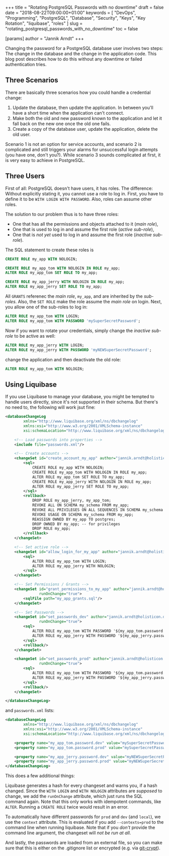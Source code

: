 +++
title = "Rotating PostgreSQL Passwords with no downtime"
draft = false
date = "2018-08-22T09:00:00+01:00"
keywords = [ "DevOps", "Programming", "PostgreSQL", "Database", "Security", "Keys", "Key Rotation", "liquibase", "roles" ]
slug = "rotating_postgresql_passwords_with_no_downtime"
toc = false

[params]
  author = "Jannik Arndt"
+++

Changing the password for a PostgreSQL database user involves two steps: The change in the database and the change in the application code. This blog post describes how to do this without any downtime or failed authentication tries.

<!--more-->

## Three Scenarios

There are basically three scenarios how you could handle a credential change:

1. Update the database, then update the application. In between you'll have a short time when the application can't connect.
2. Make both the old and new password known to the application and let it fall back on the new one once the old one fails.
3. Create a copy of the database user, update the application, delete the old user.

Scenario 1 is not an option for service accounts, and scenario 2 is complicated and still triggers your alarms for unsuccessful login attempts (you have one, don't you?). While scenario 3 sounds complicated at first, it is very easy to achieve in PostgreSQL.

## Three Users

First of all: PostgreSQL doesn't have users, it has roles. The difference: Without explicitly stating it, you cannot use a role to log in. First, you have to define it to be `WITH LOGIN WITH PASSWORD`. Also, roles can assume other roles.

The solution to our problem thus is to have three roles:

* One that has all the permissions and objects attached to it (*main role*),
* One that is used to log in and assume the first role (*active sub-role*),
* One that is _not yet_ used to log in and assume the first role (*inactive sub-role*).

The SQL statement to create these roles is

```sql
CREATE ROLE my_app WITH NOLOGIN;

CREATE ROLE my_app_tom WITH NOLOGIN IN ROLE my_app;
ALTER ROLE my_app_tom SET ROLE TO my_app;

CREATE ROLE my_app_jerry WITH NOLOGIN IN ROLE my_app;
ALTER ROLE my_app_jerry SET ROLE TO my_app;
```

All `GRANTS` referenec the *main role*, `my_app`, and are inherited by the *sub-roles*. Also, the `SET ROLE` make the role assume the *main role* on login.
Next, you allow one of the sub-roles to log in:

```sql
ALTER ROLE my_app_tom WITH LOGIN;
ALTER ROLE my_app_tom WITH PASSWORD 'mySuperSecretPassword';
```

Now if you want to rotate your credentials, simply change the *inactive sub-role* to be active as well:

```sql
ALTER ROLE my_app_jerry WITH LOGIN;
ALTER ROLE my_app_jerry WITH PASSWORD 'myNEWSuperSecretPassword';
```

change the application and then deactivate the old role:

```sql
ALTER ROLE my_app_tom WITH NOLOGIN;
```

## Using Liquibase

If you use Liquibase to manage your database, you might be tempted to handle users directly, since it's not supported in their schema. But there's no need to, the following will work jsut fine:

```xml
<databaseChangeLog
        xmlns="http://www.liquibase.org/xml/ns/dbchangelog"
        xmlns:xsi="http://www.w3.org/2001/XMLSchema-instance"
        xsi:schemaLocation="http://www.liquibase.org/xml/ns/dbchangelog http://www.liquibase.org/xml/ns/dbchangelog/dbchangelog-3.0.xsd">

    <!-- Load passwords into properties -->
    <include file="passwords.xml"/>

    <!-- Create accounts -->
    <changeSet id="create_account_my_app" author="jannik.arndt@holisticon.de">
        <sql>
            CREATE ROLE my_app WITH NOLOGIN;
            CREATE ROLE my_app_tom WITH NOLOGIN IN ROLE my_app;
            ALTER ROLE my_app_tom SET ROLE TO my_app;
            CREATE ROLE my_app_jerry WITH NOLOGIN IN ROLE my_app;
            ALTER ROLE my_app_jerry SET ROLE TO my_app;
        </sql>
        <rollback>
            DROP ROLE my_app_jerry, my_app_tom;
            REVOKE ALL ON SCHEMA my_schema FROM my_app;
            REVOKE ALL PRIVILEGES ON ALL SEQUENCES IN SCHEMA my_schema FROM my_app;
            REVOKE USAGE ON SCHEMA my_schema FROM my_app;
            REASSIGN OWNED BY my_app TO postgres;
            DROP OWNED BY my_app; -- for privileges
            DROP ROLE my_app;
        </rollback>
    </changeSet>

    <!-- Set active role -->
    <changeSet id="allow_login_for_my_app" author="jannik.arndt@holisticon.de" runOnChange="true">
        <sql>
            ALTER ROLE my_app_tom WITH LOGIN;
            ALTER ROLE my_app_jerry WITH NOLOGIN;
        </sql>
    </changeSet>

    <!-- Set Permissions / Grants -->
    <changeSet id="grant_permissions_to_my_app" author="jannik.arndt@holisticon.de"
               runOnChange="true">
        <sqlFile path="my_app_grants.sql"/>
    </changeSet>

    <!-- Set Passwords -->
    <changeSet id="set_passwords_dev" author="jannik.arndt@holisticon.de" context="dev or local"
               runOnChange="true">
        <sql>
            ALTER ROLE my_app_tom WITH PASSWORD '${my_app_tom.password.dev}';
            ALTER ROLE my_app_jerry WITH PASSWORD '${my_app_jerry.password.dev}';
        </sql>
        <rollback/>
    </changeSet>

    <changeSet id="set_passwords_prod" author="jannik.arndt@holisticon.de" context="prod"
               runOnChange="true">
        <sql>
            ALTER ROLE my_app_tom WITH PASSWORD '${my_app_tom.password.prod}';
            ALTER ROLE my_app_jerry WITH PASSWORD '${my_app_jerry.password.prod}';
        </sql>
        <rollback/>
    </changeSet>

</databaseChangeLog>
```

and `passwords.xml` lists:

```xml
<databaseChangeLog
        xmlns="http://www.liquibase.org/xml/ns/dbchangelog"
        xmlns:xsi="http://www.w3.org/2001/XMLSchema-instance"
        xsi:schemaLocation="http://www.liquibase.org/xml/ns/dbchangelog http://www.liquibase.org/xml/ns/dbchangelog/dbchangelog-3.0.xsd">

    <property name="my_app_tom.password.dev" value="mySuperSecretPassword"/>
    <property name="my_app_tom.password.prod" value="mySuperSecretPasswordForProd"/>

    <property name="my_app_jerry.password.dev" value="myNEWSuperSecretPassword"/>
    <property name="my_app_jerry.password.prod" value="myNEWSuperSecretPasswordForProd"/>
</databaseChangeLog>
```

This does a few additional things:

Liquibase generates a hash for every changeset and warns you, if a hash changed. Since the `WITH LOGIN` and `WITH NOLOGIN` attributes are *supposed*  to change, we add the `runOnChange` attribute, which just runs the SQL command again. Note that this only works with idempotent commands, like `ALTER`. Running a `CREATE ROLE` twice would result in an error.

To automatically have different passwords for `prod` and `dev` (and `local`), we use the `context` attribute. This is evaluated if you add `--contexts=prod` to the command line when running liquibase. Note that if you *don't* provide the command line argument, the changeset will *not be run at all*.

And lastly, the passwords are loaded from an external file, so you can make sure that this is either on the .gitignore list or encrypted (e.g. via [git-crypt](https://github.com/AGWA/git-crypt/)).